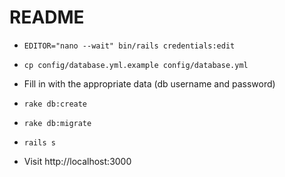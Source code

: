 # README

* `EDITOR="nano --wait" bin/rails credentials:edit`

* `cp config/database.yml.example config/database.yml`

* Fill in with the  appropriate data (db username and password)

* `rake db:create`

* `rake db:migrate`

* `rails s`

* Visit http://localhost:3000
